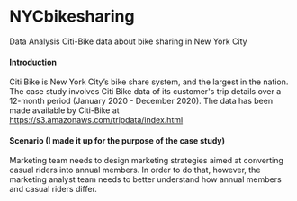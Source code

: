 # NYCbikesharing
Data Analysis Citi-Bike data about bike sharing in New York City
#### Introduction
Citi Bike is New York City’s bike share system, and the largest in the nation. The case study involves Citi Bike data of its customer's trip details over a 12-month period (January 2020 - December 2020). The data has been made available by Citi-Bike at https://s3.amazonaws.com/tripdata/index.html

#### Scenario (I made it up for the purpose of the case study)
Marketing team needs to design marketing strategies aimed at converting casual riders into annual members. In order to do that, however, the marketing analyst team needs to better understand how annual members and casual riders differ. 
